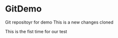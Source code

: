 # GitDemo
Git repositoyr for demo
This is a new changes cloned 
<p>This is the fist time for our test</p>